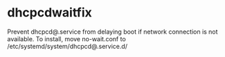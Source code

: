 # dhcpcdwaitfix
Prevent dhcpcd@.service from delaying boot if network connection is not available.
To install, move no-wait.conf to /etc/systemd/system/dhcpcd@.service.d/

